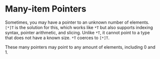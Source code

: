 # Many-item Pointers

Sometimes, you may have a pointer to an unknown number of elements. `[*]T` is
the solution for this, which works like `*T` but also supports indexing syntax,
pointer arithmetic, and slicing. Unlike `*T`, it cannot point to a type that
does not have a known size. `*T` coerces to `[*]T`.

These many pointers may point to any amount of elements, including 0 and 1.

